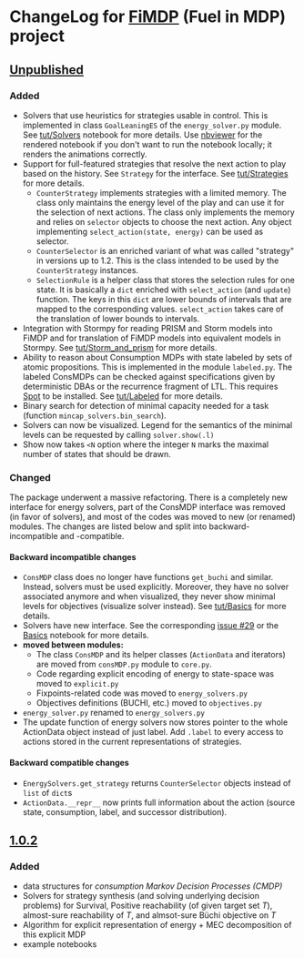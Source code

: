 # ChangeLog for [FiMDP](https://github.com/xblahoud/FiMDP) (Fuel in MDP) project

## [Unpublished]

### Added
 * Solvers that use heuristics for strategies usable in control. This is implemented in class
   `GoalLeaningES` of the `energy_solver.py` module. See [tut/Solvers](tut/Solvers.ipynb)
   notebook for more details. Use [nbviewer] for the rendered notebook if you don't want
   to run the notebook locally; it renders the animations correctly.
 * Support for full-featured strategies that resolve the next action to play based on the history. See `Strategy`
   for the interface. See [tut/Strategies](tut/Strategies.ipynb) for more details.
     - `CounterStrategy` implements strategies with a limited memory. The class only
     maintains the energy level of the play and can use it for the selection of next
     actions. The class only implements the memory and relies on `selector` objects
     to choose the next action. Any object implementing `select_action(state, energy)`
     can be used as selector.
     - `CounterSelector` is an enriched variant of what was called "strategy" in
     versions up to 1.2. This is the class intended to be used by the
     `CounterStrategy` instances.
     - `SelectionRule` is a helper class that stores the selection rules for one
     state. It is basically a `dict` enriched with `select_action` (and `update`)
     function. The keys in this `dict` are lower bounds of intervals that are
     mapped to the corresponding values. `select_action` takes care of the
     translation of lower bounds to intervals.
 * Integration with Stormpy for reading PRISM and Storm models into FiMDP and for
   translation of FiMDP models into equivalent models in Stormpy. See 
   [tut/Storm_and_prism](tut/StormAndPrism.ipynb) for more details.
 * Ability to reason about Consumption MDPs with state labeled by sets of atomic propositions. 
   This is implemented in the module `labeled.py`. The labeled ConsMDPs can be checked against
   specifications given by deterministic DBAs or the recurrence fragment of LTL. This requires
   [Spot] to be installed. See [tut/Labeled](tut/Labeled.ipynb) for more details.
 * Binary search for detection of minimal capacity needed for a task
   (function `mincap_solvers.bin_search`).
 * Solvers can now be visualized. Legend for the semantics of the minimal levels can be 
   requested by calling `solver.show(.l)`
 * Show now takes `<N` option where the integer `N` marks the maximal number of states that
   should be drawn.
 
### Changed

The package underwent a massive refactoring. There is a completely new interface for
energy solvers, part of the ConsMDP interface was removed (in favor of solvers), and
most of the codes was moved to new (or renamed) modules. The changes are listed below
and split into backward-incompatible and -compatible. 

#### Backward incompatible changes
 * `ConsMDP` class does no longer have functions `get_buchi` and similar. Instead,
   solvers must be used explicitly. Moreover, they have no solver associated anymore
   and when visualized, they never show minimal levels for objectives (visualize solver
   instead). 
   See [tut/Basics][Basics] for more details.
 * Solvers have new interface. See the corresponding 
   [issue #29](https://github.com/xblahoud/FiMDP/issues/29) or the [Basics] notebook
   for more details.
 * **moved between modules:**
   - The class `ConsMDP` and its helper classes (`ActionData` and iterators) are moved
     from `consMDP.py` module to `core.py`.
   - Code regarding explicit encoding of energy to state-space was moved to `explicit.py`
   - Fixpoints-related code was moved to `energy_solvers.py`
   - Objectives definitions (BUCHI, etc.) moved to `objectives.py`
 * `energy_solver.py` renamed to `energy_solvers.py`
 * The update function of energy solvers now stores pointer to the whole ActionData object instead of
   just label. Add `.label` to every access to actions stored in the current representations
   of strategies.

#### Backward compatible changes
 * `EnergySolvers.get_strategy` returns `CounterSelector` objects instead of `list` of `dict`s
 * `ActionData.__repr__` now prints full information about the action (source state, consumption, label, and successor distribution).

## [1.0.2]

### Added
 * data structures for *consumption Markov Decision Processes (CMDP)*
 * Solvers for strategy synthesis (and solving underlying decision problems) for Survival, Positive reachability 
 (of given target set $`T`$), almost-sure reachability of $`T`$, and almsot-sure Büchi objective on $`T`$
 * Algorithm for explicit representation of energy + MEC decomposition of this explicit MDP
 * example notebooks

[Unpublished]: https://github.com/xblahoud/FiMDP/compare/v1.0.2..HEAD
[1.0.2]: https://github.com/xblahoud/FiMDP/tree/v1.0.2

[nbviewer]: https://nbviewer.jupyter.org/
[Basics]: tut/Basics.ipynb
[Spot]: https://spot.lrde.epita.fr/